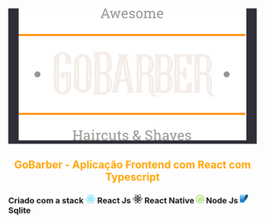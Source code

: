 
<div style="background-color:#312E38;">
  <h1 align="center">
    <img src="./src/assets/logo.svg"/>
  </h1>
</div>


<h2 align="center" style="color:orange;">
  GoBarber - Aplicação Frontend com React com Typescript
</h2>

<h3>
    Criado com a stack
    <img src="./assets/react.png" height="18"/> React Js
    <img src="./assets/react-native.png" height="18"/> React Native
    <img src="./assets/node.png" height="18" /> Node Js
    <img src="./assets/sqlite.png" height="18" /> Sqlite
</h3>
